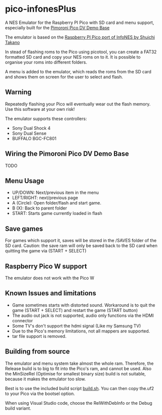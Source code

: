 # pico-infonesPlus
A NES Emulator  for the Raspberry PI Pico with SD card and menu support, especially built for the [Pimoroni Pico DV Demo Base](https://shop.pimoroni.com/products/pimoroni-pico-dv-demo-base?variant=39494203998291)

The emulator is based on the [Raspberry PI Pico port of InfoNES by Shuichi Takano](https://github.com/shuichitakano/pico-infones)

In stead of flashing roms to the Pico using picotool, you can create a FAT32 formatted SD card and copy your NES roms on to it. It is possible to organise your roms into different folders.

A menu is added to the emulator, which reads the roms from the SD card and shows them on screen for the user to select and flash.

## Warning
Repeatedly flashing your Pico will eventually wear out the flash memory. Use this software at your own risk!

The emulator supports these controllers:

- Sony Dual Shock 4
- Sony Dual Sense
- BUFFALO BGC-FC801

## Wiring the Pimoroni Pico DV Demo Base
TODO

## Menu Usage

- UP/DOWN: Next/previous item in the menu
- LEFT/RIGHT: next/previous page
- A (Circle): Open folder/flash and start game.
- B (X): Back to parent folder
- START: Starts game currently loaded in flash

## Save games
For games which support it, saves will be stored in the /SAVES folder of the SD card. Caution: the save ram will only be saved back to the SD card when quitting the game via (START + SELECT)

## Raspberry Pico W support
The emulator does not work with the Pico W

## Known Issues and limitations
- Game sometimes starts with distorted sound. Workaround is to quit the game (START + SELECT) and restart the game (START button)
- The audio out jack is not supported, audio only functions via the HDMI connector
- Some TV's don't support the hdmi signal (Like my Samsung TV)
- Due to the Pico's memory limitations, not all mappers are supported.
- tar file support is removed.

## Building from source
The emulator and menu system take almost the whole ram. Therefore, the Release build is to big to fit into the Pico's ram, and cannot be used. Also the MinSizeRel (Optimise for smallest binary size) build is not suitable, because it makes the emulator too slow.

Best is to use the included build script [build.sh](https://github.com/fhoedemakers/pico-infonesPlus/blob/main/build.sh). You can then copy the.uf2 to your Pico via the bootsel option.

When using Visual Studio code, choose the RelWithDebInfo or the Debug build variant.

